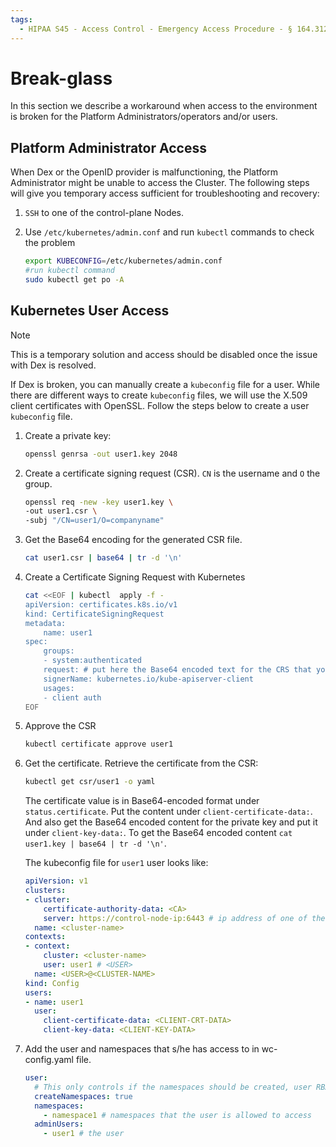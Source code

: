 ```yaml
---
tags:
  - HIPAA S45 - Access Control - Emergency Access Procedure - § 164.312(a)(2)(ii)
---
```


# Break-glass

In this section we describe a workaround when access to the environment is broken for the Platform Administrators/operators and/or users.

## Platform Administrator Access

When Dex or the OpenID provider is malfunctioning, the Platform Administrator might be unable to access the Cluster. The following steps will give you temporary access sufficient for troubleshooting and recovery:

1. `SSH` to one of the control-plane Nodes.

1. Use `/etc/kubernetes/admin.conf` and run `kubectl` commands to check the problem

    ```bash
    export KUBECONFIG=/etc/kubernetes/admin.conf
    #run kubectl command
    sudo kubectl get po -A
    ```

## Kubernetes User Access

> [!NOTE]
> This is a temporary solution and access should be disabled once the issue with Dex is resolved.

If Dex is broken, you can manually create a `kubeconfig` file for a user. While there are different ways to create `kubeconfig` files, we will use the X.509 client certificates with OpenSSL. Follow the steps below to create a user `kubeconfig` file.

1. Create a private key:

    ```sh
    openssl genrsa -out user1.key 2048
    ```

1. Create a certificate signing request (CSR). `CN` is the username and `O` the group.

    ```sh
    openssl req -new -key user1.key \
    -out user1.csr \
    -subj "/CN=user1/O=companyname"
    ```

1. Get the Base64 encoding for the generated CSR file.

    ```sh
    cat user1.csr | base64 | tr -d '\n'
    ```

1. Create a Certificate Signing Request with Kubernetes

    ```sh
    cat <<EOF | kubectl  apply -f -
    apiVersion: certificates.k8s.io/v1
    kind: CertificateSigningRequest
    metadata:
        name: user1
    spec:
        groups:
        - system:authenticated
        request: # put here the Base64 encoded text for the CRS that you get in step 3
        signerName: kubernetes.io/kube-apiserver-client
        usages:
        - client auth
    EOF
    ```

1. Approve the CSR

    ```sh
    kubectl certificate approve user1
    ```

1. Get the certificate.
    Retrieve the certificate from the CSR:

    ```sh
    kubectl get csr/user1 -o yaml
    ```

    The certificate value is in Base64-encoded format under `status.certificate`. Put the content under `client-certificate-data:`. And also get the Base64 encoded content for the private key and put it under `client-key-data:`. To get the Base64 encoded content `cat user1.key | base64 | tr -d '\n'`.

    The kubeconfig file for `user1` user looks like:

    ```yaml
    apiVersion: v1
    clusters:
    - cluster:
        certificate-authority-data: <CA>
        server: https://control-node-ip:6443 # ip address of one of the control nodes
      name: <cluster-name>
    contexts:
    - context:
        cluster: <cluster-name>
        user: user1 # <USER>
      name: <USER>@<CLUSTER-NAME>
    kind: Config
    users:
    - name: user1
      user:
        client-certificate-data: <CLIENT-CRT-DATA>
        client-key-data: <CLIENT-KEY-DATA>
    ```

1. Add the user and namespaces that s/he has access to in wc-config.yaml file.

    ```yaml
    user:
      # This only controls if the namespaces should be created, user RBAC is always created.
      createNamespaces: true
      namespaces:
        - namespace1 # namespaces that the user is allowed to access
      adminUsers:
        - user1 # the user
    ```
